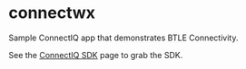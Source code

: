 # connectwx
Sample ConnectIQ app that demonstrates BTLE Connectivity. 

See the [ConnectIQ SDK](http://developer.garmin.com/connect-iq/overview/) page to grab the SDK.
